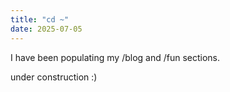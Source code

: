```yaml
---
title: "cd ~"
date: 2025-07-05
---
```


I have been populating my /blog and /fun sections.

under construction :)